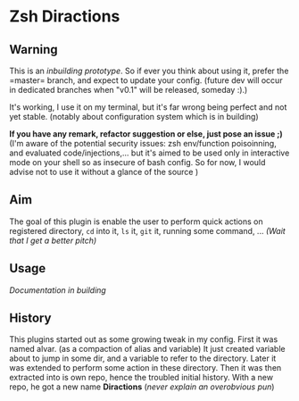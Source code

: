 Zsh Diractions
==============

<!-- TODO: make a gh-page (and absorb most of the content?) Ou soynos fou, read the doc -->
<!-- Maybe: add version? -->


## Warning

This is an *inbuilding prototype*. So if ever you think about using it, prefer the =master= branch, and expect to update your config. (future dev will occur in dedicated branches when "v0.1" will be released, someday :).)

It's working, I use it on my terminal, but it's far wrong being perfect and not yet stable. (notably about configuration system which is in building)
<!-- §more  -->

**If you have any remark, refactor suggestion or else, just pose an issue ;)**
(I'm aware of the potential security issues: zsh env/function poisoinning, and evaluated code/injections,... but it's aimed to be used only in interactive mode on your shell so as insecure of bash config.
So for now, I would advise not to use it without a glance of the source )

## Aim
The goal of this plugin is enable the user to perform quick actions on registered directory, `cd` into it, `ls` it, `git` it, running some command, ... *(Wait that I get a better pitch)*

<!-- §todo: Add some example -->

## Usage

*Documentation in building*

<!-- Dev notes to do...
  - Définition d'alias.
  - Utilisation simple, saut var
  - Utilisation commandes
  - Configuration alias. (fichier, checkying)
 -->

<!-- ## Installation: wait to see antigen install from public -->

## History

This plugins started out as some growing tweak in my config.
First it was named alvar. (as a compaction of alias and variable) It just created variable about to jump in some dir, and a variable to refer to the directory. Later it was extended to perform some action in these directory.
Then it was then extracted into is own repo, hence the troubled initial history.
With a new repo, he got a new name **Diractions** (*never explain an overobvious pun*)

<!-- TODO : licence mention? -->
